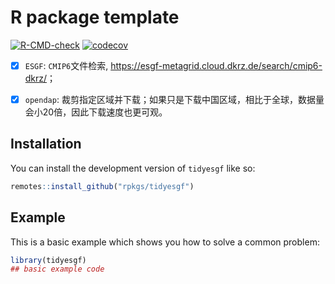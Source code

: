 
# R package template

<!-- badges: start -->
[![R-CMD-check](https://github.com/rpkgs/tidyesgf/actions/workflows/R-CMD-check.yaml/badge.svg)](https://github.com/rpkgs/tidyesgf/actions/workflows/R-CMD-check.yaml)
[![codecov](https://codecov.io/gh/rpkgs/tidyesgf/branch/master/graph/badge.svg)](https://app.codecov.io/gh/rpkgs/tidyesgf)
<!-- [![CRAN](http://www.r-pkg.org/badges/version/tidyesgf)](https://cran.r-project.org/package=tidyesgf) -->
<!-- [![total](http://cranlogs.r-pkg.org/badges/grand-total/tidyesgf)](https://www.rpackages.io/package/tidyesgf) -->
<!-- [![monthly](http://cranlogs.r-pkg.org/badges/tidyesgf)](https://www.rpackages.io/package/tidyesgf) -->
<!-- badges: end -->

- [x] `ESGF`: `CMIP6`文件检索, <https://esgf-metagrid.cloud.dkrz.de/search/cmip6-dkrz/>；

- [x] `opendap`: 裁剪指定区域并下载；如果只是下载中国区域，相比于全球，数据量会小20倍，因此下载速度也更可观。

## Installation

You can install the development version of `tidyesgf` like so:

``` r
remotes::install_github("rpkgs/tidyesgf")
```

## Example

This is a basic example which shows you how to solve a common problem:

``` r
library(tidyesgf)
## basic example code
```
